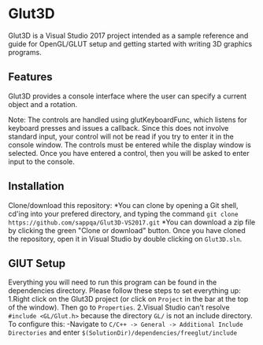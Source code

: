 Glut3D
======

Glut3D is a Visual Studio 2017 project intended as a sample reference and guide for OpenGL/GLUT setup and getting started with writing 3D graphics programs.

Features
--------

Glut3D provides a console interface where the user can specify a current object and a rotation.

Note: The controls are handled using glutKeyboardFunc, which listens for keyboard presses and issues a callback. Since this does not involve standard input, your control will not be read if you try to enter it in the console window. The controls must be entered while the display window is selected. Once you have entered a control, then you will be asked to enter input to the console.

Installation
------------

Clone/download this repository:
*You can clone by opening a Git shell, cd'ing into your prefered directory, and typing the command `git clone https://github.com/sappqa/Glut3D-VS2017.git`
*You can download a zip file by clicking the green "Clone or download" button.
Once you have cloned the repository, open it in Visual Studio by double clicking on `Glut3D.sln`.

GlUT Setup
----------

Everything you will need to run this program can be found in the dependencies directory. Please follow these steps to set everything up:
1.Right click on the Glut3D project (or click on `Project` in the bar at the top of the window). Then go to `Properties`.
2.Visual Studio can't resolve `#include <GL/Glut.h>` because the directory `GL/` is not an include directory. To configure this:
    -Navigate to `C/C++ -> General -> Additional Include Directories` and enter `$(SolutionDir)/dependencies/freeglut/include`
